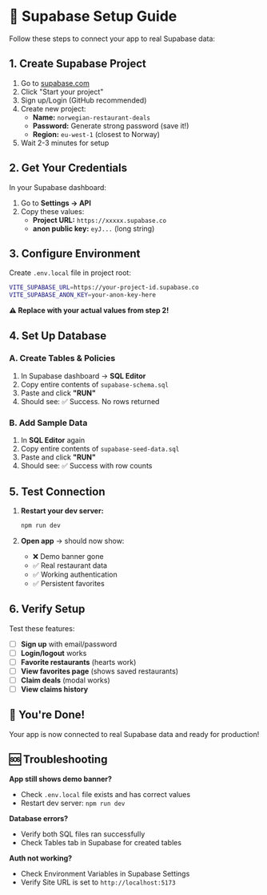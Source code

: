 # 🚀 Supabase Setup Guide

Follow these steps to connect your app to real Supabase data:

## 1. Create Supabase Project

1. Go to [supabase.com](https://supabase.com)
2. Click "Start your project"
3. Sign up/Login (GitHub recommended)
4. Create new project:
   - **Name:** `norwegian-restaurant-deals`
   - **Password:** Generate strong password (save it!)
   - **Region:** `eu-west-1` (closest to Norway)
5. Wait 2-3 minutes for setup

## 2. Get Your Credentials

In your Supabase dashboard:
1. Go to **Settings → API**
2. Copy these values:
   - **Project URL:** `https://xxxxx.supabase.co`
   - **anon public key:** `eyJ...` (long string)

## 3. Configure Environment

Create `.env.local` file in project root:

```bash
VITE_SUPABASE_URL=https://your-project-id.supabase.co
VITE_SUPABASE_ANON_KEY=your-anon-key-here
```

**⚠️ Replace with your actual values from step 2!**

## 4. Set Up Database

### A. Create Tables & Policies
1. In Supabase dashboard → **SQL Editor**
2. Copy entire contents of `supabase-schema.sql`
3. Paste and click **"RUN"**
4. Should see: ✅ Success. No rows returned

### B. Add Sample Data
1. In **SQL Editor** again
2. Copy entire contents of `supabase-seed-data.sql` 
3. Paste and click **"RUN"**
4. Should see: ✅ Success with row counts

## 5. Test Connection

1. **Restart your dev server:**
   ```bash
   npm run dev
   ```

2. **Open app** → should now show:
   - ❌ Demo banner gone
   - ✅ Real restaurant data
   - ✅ Working authentication
   - ✅ Persistent favorites

## 6. Verify Setup

Test these features:
- [ ] **Sign up** with email/password
- [ ] **Login/logout** works
- [ ] **Favorite restaurants** (hearts work)
- [ ] **View favorites page** (shows saved restaurants)
- [ ] **Claim deals** (modal works)
- [ ] **View claims history**

## 🎉 You're Done!

Your app is now connected to real Supabase data and ready for production!

## 🆘 Troubleshooting

**App still shows demo banner?**
- Check `.env.local` file exists and has correct values
- Restart dev server: `npm run dev`

**Database errors?**
- Verify both SQL files ran successfully
- Check Tables tab in Supabase for created tables

**Auth not working?**
- Check Environment Variables in Supabase Settings
- Verify Site URL is set to `http://localhost:5173`



























